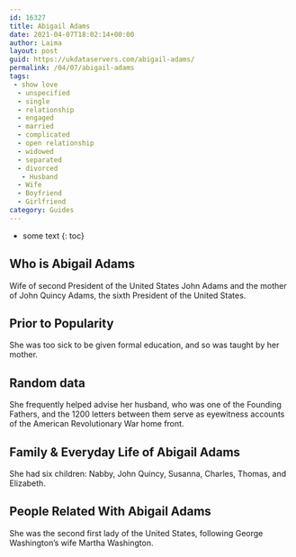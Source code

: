```yaml
---
id: 16327
title: Abigail Adams
date: 2021-04-07T18:02:14+00:00
author: Laima
layout: post
guid: https://ukdataservers.com/abigail-adams/
permalink: /04/07/abigail-adams
tags:
 - show love
  - unspecified
  - single
  - relationship
  - engaged
  - married
  - complicated
  - open relationship
  - widowed
  - separated
  - divorced
   - Husband
  - Wife
  - Boyfriend
  - Girlfriend
category: Guides
---
```


* some text
{: toc}


## Who is Abigail Adams
                  
                  
                  
Wife of second President of the United States John Adams and the mother of John Quincy Adams, the sixth President of the United States.
                  
              
            
              
            
                
                
                
## Prior to Popularity
                  
                  
                  
She was too sick to be given formal education, and so was taught by her mother.
                  
              
            
              
            
                
                
                
## Random data
                  
                  
                  
She frequently helped advise her husband, who was one of the Founding Fathers, and the 1200 letters between them serve as eyewitness accounts of the American Revolutionary War home front.
                  
              
            
              
            
                
                
                
## Family & Everyday Life of Abigail Adams
                  
                  
                  
She had six children: Nabby, John Quincy, Susanna, Charles, Thomas, and Elizabeth.
                  
              
            
              
            
                
                
                
## People Related With Abigail Adams
                  
                  
                  
She was the second first lady of the United States, following George Washington&#8217;s wife Martha Washington.
                  
              
            
              
            
                
              
            
              
              
            
            
              
            
          
          
          